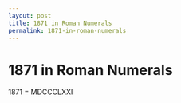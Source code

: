 ```yaml
---
layout: post
title: 1871 in Roman Numerals
permalink: 1871-in-roman-numerals
---
```


# 1871 in Roman Numerals

1871 = MDCCCLXXI
